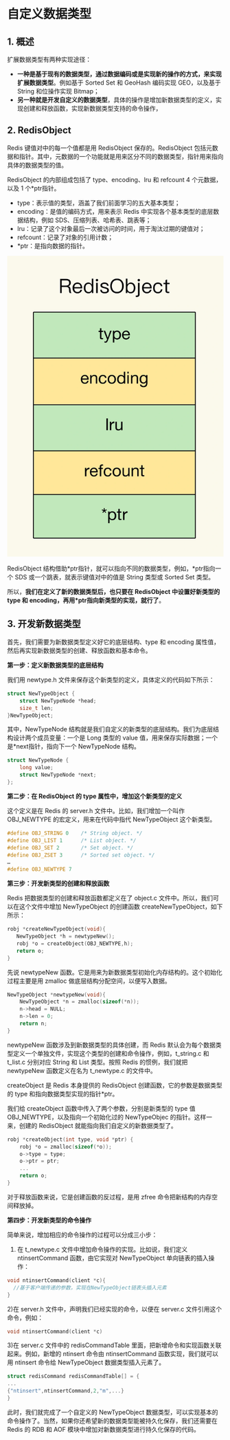 # 自定义数据类型

## 1. 概述

扩展数据类型有两种实现途径：

* **一种是基于现有的数据类型，通过数据编码或是实现新的操作的方式，来实现扩展数据类型**。例如基于 Sorted Set 和 GeoHash 编码实现 GEO，以及基于 String 和位操作实现 Bitmap；
* **另一种就是开发自定义的数据类型**，具体的操作是增加新数据类型的定义，实现创建和释放函数，实现新数据类型支持的命令操作，



## 2. RedisObject

Redis 键值对中的每一个值都是用 RedisObject 保存的。RedisObject 包括元数据和指针。其中，元数据的一个功能就是用来区分不同的数据类型，指针用来指向具体的数据类型的值。

RedisObject 的内部组成包括了 type、encoding、lru 和 refcount 4 个元数据，以及 1 个*ptr指针。

* type：表示值的类型，涵盖了我们前面学习的五大基本类型；
* encoding：是值的编码方式，用来表示 Redis 中实现各个基本类型的底层数据结构，例如 SDS、压缩列表、哈希表、跳表等；
* lru：记录了这个对象最后一次被访问的时间，用于淘汰过期的键值对；
* refcount：记录了对象的引用计数；
* *ptr：是指向数据的指针。

![](assets/RedisObject-detail.webp)

RedisObject 结构借助*ptr指针，就可以指向不同的数据类型，例如，*ptr指向一个 SDS 或一个跳表，就表示键值对中的值是 String 类型或 Sorted Set 类型。

所以，**我们在定义了新的数据类型后，也只要在 RedisObject 中设置好新类型的 type 和 encoding，再用*ptr指向新类型的实现，就行了**。



## 3. 开发新数据类型

首先，我们需要为新数据类型定义好它的底层结构、type 和 encoding 属性值，然后再实现新数据类型的创建、释放函数和基本命令。

**第一步：定义新数据类型的底层结构**

我们用 newtype.h 文件来保存这个新类型的定义，具体定义的代码如下所示：

```c
struct NewTypeObject {
    struct NewTypeNode *head; 
    size_t len; 
}NewTypeObject;
```

其中，NewTypeNode 结构就是我们自定义的新类型的底层结构。我们为底层结构设计两个成员变量：一个是 Long 类型的 value 值，用来保存实际数据；一个是*next指针，指向下一个 NewTypeNode 结构。

```c
struct NewTypeNode {
    long value;
    struct NewTypeNode *next;
};
```

**第二步：在 RedisObject 的 type 属性中，增加这个新类型的定义**

这个定义是在 Redis 的 server.h 文件中。比如，我们增加一个叫作 OBJ_NEWTYPE 的宏定义，用来在代码中指代 NewTypeObject 这个新类型。

```c
#define OBJ_STRING 0    /* String object. */
#define OBJ_LIST 1      /* List object. */
#define OBJ_SET 2       /* Set object. */
#define OBJ_ZSET 3      /* Sorted set object. */
…
#define OBJ_NEWTYPE 7
```

**第三步：开发新类型的创建和释放函数**

Redis 把数据类型的创建和释放函数都定义在了 object.c 文件中。所以，我们可以在这个文件中增加 NewTypeObject 的创建函数 createNewTypeObject，如下所示：

```c
robj *createNewTypeObject(void){
   NewTypeObject *h = newtypeNew(); 
   robj *o = createObject(OBJ_NEWTYPE,h);
   return o;
}
```

先说 newtypeNew 函数。它是用来为新数据类型初始化内存结构的。这个初始化过程主要是用 zmalloc 做底层结构分配空间，以便写入数据。

```c
NewTypeObject *newtypeNew(void){
    NewTypeObject *n = zmalloc(sizeof(*n));
    n->head = NULL;
    n->len = 0;
    return n;
}
```

newtypeNew 函数涉及到新数据类型的具体创建，而 Redis 默认会为每个数据类型定义一个单独文件，实现这个类型的创建和命令操作，例如，t_string.c 和 t_list.c 分别对应 String 和 List 类型。按照 Redis 的惯例，我们就把 newtypeNew 函数定义在名为 t_newtype.c 的文件中。

createObject 是 Redis 本身提供的 RedisObject 创建函数，它的参数是数据类型的 type 和指向数据类型实现的指针*ptr。

我们给 createObject 函数中传入了两个参数，分别是新类型的 type 值 OBJ_NEWTYPE，以及指向一个初始化过的 NewTypeObjec 的指针。这样一来，创建的 RedisObject 就能指向我们自定义的新数据类型了。

```c
robj *createObject(int type, void *ptr) {
    robj *o = zmalloc(sizeof(*o));
    o->type = type;
    o->ptr = ptr;
    ...
    return o;
}
```

对于释放函数来说，它是创建函数的反过程，是用 zfree 命令把新结构的内存空间释放掉。

**第四步：开发新类型的命令操作**

简单来说，增加相应的命令操作的过程可以分成三小步：

1) 在 t_newtype.c 文件中增加命令操作的实现。比如说，我们定义 ntinsertCommand 函数，由它实现对 NewTypeObject 单向链表的插入操作：

```c
void ntinsertCommand(client *c){
  //基于客户端传递的参数，实现在NewTypeObject链表头插入元素
}
```

2)在 server.h 文件中，声明我们已经实现的命令，以便在 server.c 文件引用这个命令，例如：

```c
void ntinsertCommand(client *c)
```



3)在 server.c 文件中的 redisCommandTable 里面，把新增命令和实现函数关联起来。例如，新增的 ntinsert 命令由 ntinsertCommand 函数实现，我们就可以用 ntinsert 命令给 NewTypeObject 数据类型插入元素了。

```c
struct redisCommand redisCommandTable[] = { 
...
{"ntinsert",ntinsertCommand,2,"m",...}
}
```

此时，我们就完成了一个自定义的 NewTypeObject 数据类型，可以实现基本的命令操作了。当然，如果你还希望新的数据类型能被持久化保存，我们还需要在 Redis 的 RDB 和 AOF 模块中增加对新数据类型进行持久化保存的代码。



